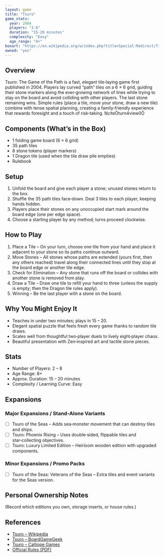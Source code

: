 ```yaml
---
layout: game
title: "Tsuro"
game_stats:
  year: 2004
  players: "2-8"
  duration: "15-20 minutes"
  complexity: "Easy"
  age_range: "8+"
boxart: "https://en.wikipedia.org/w/index.php?title=Special:Redirect/file/Tsuro_board_and_tiles.jpg"
owned: "yes"
---
```


## Overview  
Tsuro: The Game of the Path is a fast, elegant tile‑laying game first published in 2004. Players lay curved “path” tiles on a 6 × 6 grid, guiding their stone markers along the ever‑growing network of lines while trying to stay on the board and avoid colliding with other players. The last stone remaining wins. Simple rules (place a tile, move your stone, draw a new tile) combine with tense spatial planning, creating a family‑friendly experience that rewards foresight and a touch of risk‑taking. citeturn4view0

## Components (What’s in the Box)  
- 1 folding game board (6 × 6 grid)  
- 35 path tiles  
- 8 stone tokens (player markers)  
- 1 Dragon tile (used when the tile draw pile empties)  
- Rulebook  

## Setup  
1. Unfold the board and give each player a stone; unused stones return to the box.  
2. Shuffle the 35 path tiles face‑down. Deal 3 tiles to each player, keeping hands hidden.  
3. Players place their stones on any unoccupied start mark around the board edge (one per edge space).  
4. Choose a starting player by any method; turns proceed clockwise.

## How to Play  
1. Place a Tile – On your turn, choose one tile from your hand and place it adjacent to your stone so its paths continue outward.  
2. Move Stones – All stones whose paths are extended (yours first, then any others reached) travel along their connected lines until they stop at the board edge or another tile edge.  
3. Check for Elimination – Any stone that runs off the board or collides with another stone is removed from play.  
4. Draw a Tile – Draw one tile to refill your hand to three (unless the supply is empty; then the Dragon tile rules apply).  
5. Winning – Be the last player with a stone on the board.

## Why You Might Enjoy It  
- Teaches in under two minutes; plays in 15 – 20.  
- Elegant spatial puzzle that feels fresh every game thanks to random tile draws.  
- Scales well from thoughtful two‑player duels to lively eight‑player chaos.  
- Beautiful presentation with Zen‑inspired art and tactile stone pieces.

## Stats  
- Number of Players: 2 – 8  
- Age Range: 8+  
- Approx. Duration: 15 – 20 minutes  
- Complexity / Learning Curve: Easy

## Expansions  

### Major Expansions / Stand‑Alone Variants  
- [ ] Tsuro of the Seas – Adds sea‑monster movement that can destroy tiles and ships.  
- [ ] Tsuro: Phoenix Rising – Uses double‑sided, flippable tiles and star‑collecting objectives.  
- [ ] Tsuro: Luxury Limited Edition – Heirloom wooden edition with upgraded components.

### Minor Expansions / Promo Packs  
- [ ] Tsuro of the Seas: Veterans of the Seas – Extra tiles and event variants for the Seas version.

## Personal Ownership Notes  
(Record which editions you own, storage inserts, or house rules.)

## References  
- [Tsuro – Wikipedia](https://en.wikipedia.org/wiki/Tsuro)  
- [Tsuro – BoardGameGeek](https://boardgamegeek.com/boardgame/16992/tsuro)  
- [Tsuro – Calliope Games](https://calliopegames.com/shop/tsuro-the-game-of-the-path/)  
- [Official Rules (PDF)](https://old.gvlibraries.org/sites/default/files/tsuro_rules.pdf)